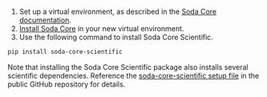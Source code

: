 1. Set up a virtual environment, as described in the <a href="https://docs.soda.io/soda-core/get-started.html#install-the-soda-core-cli" target="_blank">Soda Core documentation</a>.
2. <a href="https://docs.soda.io/soda-core/get-started.html#use-docker-to-run-soda-core" target="_blank">Install Soda Core</a> in your new virtual environment. 
3. Use the following command to install Soda Core Scientific.

```bash
pip install soda-core-scientific
```

Note that installing the Soda Core Scientific package also installs several scientific dependencies. Reference the <a href="https://github.com/sodadata/soda-core/blob/main/soda/scientific/setup.py" target="_blank">soda-core-scientific setup file</a> in the public GitHub repository for details.

